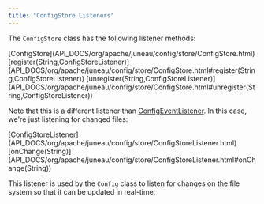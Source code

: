 ```yaml
---
title: "ConfigStore Listeners"
---
```


The `ConfigStore` class has the following listener methods:

<tree>
<node-0><java-class>[ConfigStore](API_DOCS/org/apache/juneau/config/store/ConfigStore.html)</java-class></node-0>
<node-1><java-method>[register(String,ConfigStoreListener)](API_DOCS/org/apache/juneau/config/store/ConfigStore.html#register(String,ConfigStoreListener))</java-method></node-1>
<node-1><java-method>[unregister(String,ConfigStoreListener)](API_DOCS/org/apache/juneau/config/store/ConfigStore.html#unregister(String,ConfigStoreListener))</java-method></node-1>
</tree>

Note that this is a different listener than [ConfigEventListener](API_DOCS/org/apache/juneau/config/event/ConfigEventListener.html).
In this case, we're just listening for changed files:

<tree>
<node-0><java-class>[ConfigStoreListener](API_DOCS/org/apache/juneau/config/store/ConfigStoreListener.html)</java-class></node-0>
<node-1><java-method>[onChange(String)](API_DOCS/org/apache/juneau/config/store/ConfigStoreListener.html#onChange(String))</java-method></node-1>
</tree>

This listener is used by the `Config` class to listen for changes on the file system so that it can be updated in
real-time.
